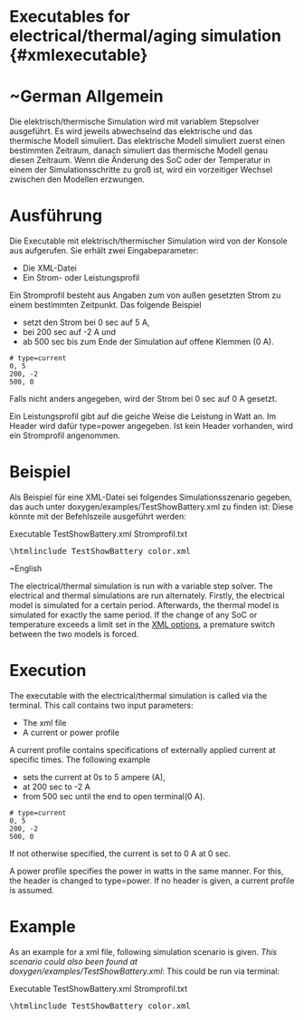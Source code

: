Executables for electrical/thermal/aging simulation     {#xmlexecutable}
===============

\~German
Allgemein
=========

Die elektrisch/thermische Simulation wird mit variablem Stepsolver ausgeführt.
Es wird jeweils abwechselnd das elektrische und das thermische Modell simuliert.
Das elektrische Modell simuliert zuerst einen bestimmten Zeitraum, danach simuliert das thermische Modell genau diesen Zeitraum.
Wenn die Änderung des SoC oder der Temperatur in einem der Simulationsschritte zu groß ist, wird ein vorzeitiger Wechsel zwischen den Modellen erzwungen.

Ausführung
=========

Die Executable mit elektrisch/thermischer Simulation wird von der Konsole aus aufgerufen. Sie erhält zwei Eingabeparameter:
- Die XML-Datei
- Ein Strom- oder Leistungsprofil

Ein Stromprofil besteht aus Angaben zum von außen gesetzten Strom zu einem bestimmten Zeitpunkt.
Das folgende Beispiel
- setzt den Strom bei 0 sec auf 5 A,
- bei 200 sec auf -2 A und
- ab 500 sec bis zum Ende der Simulation auf offene Klemmen (0 A).
~~~~~~~~~~~~~~~~~~~~~~
# type=current
0, 5
200, -2
500, 0

~~~~~~~~~~~~~~~~~~~~~~
Falls nicht anders angegeben, wird der Strom bei 0 sec auf 0 A gesetzt.

Ein Leistungsprofil gibt auf die geiche Weise die Leistung in Watt an. Im Header wird dafür type=power angegeben. Ist kein Header vorhanden, wird ein Stromprofil angenommen.

Beispiel
=========

Als Beispiel für eine XML-Datei sei folgendes Simulationsszenario gegeben, das auch unter doxygen/examples/TestShowBattery.xml zu finden ist:
Diese könnte mit der Befehlszeile ausgeführt werden:

Executable TestShowBattery.xml Stromprofil.txt

<pre>
\htmlinclude TestShowBattery_color.xml
</pre>


\~English

The electrical/thermal simulation is run with a variable step solver.
The electrical and thermal simulations are run alternately.
Firstly, the electrical model is simulated for a certain period. Afterwards, the thermal model is simulated for exactly the same period.
If the change of any SoC or temperature exceeds a limit set in the [XML options](xmloption.html), a premature switch between the two models is forced.

Execution
=========

The executable with the electrical/thermal simulation is called via the terminal. This call contains two input parameters:
- The xml file
- A current or power profile

A current profile contains specifications of externally applied current at specific times.
The following example
- sets the current at 0s to 5 ampere (A),
- at 200 sec to -2 A
- from 500 sec until the end to open terminal(0 A).
~~~~~~~~~~~~~~~~~~~~~~
# type=current
0, 5
200, -2
500, 0

~~~~~~~~~~~~~~~~~~~~~~
If not otherwise specified, the current is set to 0 A at 0 sec.

A power profile specifies the power in watts in the same manner. For this, the header is changed to type=power. If no header is given, a current profile is assumed.

Example
=========

As an example for a xml file, following simulation scenario is given. *This scenario could also been found at doxygen/examples/TestShowBattery.xml*:
This could be run via terminal:

Executable TestShowBattery.xml Stromprofil.txt

<pre>
\htmlinclude TestShowBattery_color.xml
</pre>

